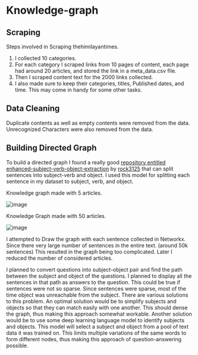 # Knowledge-graph

## Scraping

Steps involved in Scraping thehimilayantimes.

1. I collected 10 categories.
2. For each category I scraped links from 10 pages of content, each page had around 20 articles, and stored the link in a meta_data.csv file.
3. Then I scraped content text for the 2000 links collected.
4. I also made sure to keep their categories, titles, Published dates, and time. This may come in handy for some other tasks.

## Data Cleaning

Duplicate contents as well as empty contents were removed from the data. Unrecognized Characters were also removed from the data.

## Building Directed Graph

To build a directed graph I found a really good [repository entitled enhanced-subject-verb-object-extraction](https://github.com/rock3125/enhanced-subject-verb-object-extraction) by [rock3125](https://github.com/rock3125) that can split sentences into subject-verb and object. I used this model for splitting each sentence in my dataset to subject, verb, and object.

Knowledge graph made with 5 articles.

![image](https://github.com/AnjaanKhadka/Knowlege-graph/assets/43941329/af335b9d-f96e-4a3a-9e81-6ef656cbfd77)

Knowledge Graph made with 50 articles.

![image](https://github.com/AnjaanKhadka/Knowlege-graph/assets/43941329/aad4aa4d-763c-4d3f-a82e-7f11c9b5cd1c)

I attempted to Draw the graph with each sentence collected in Networkx. Since there very large number of sentences in the entire text. (around 50k sentences) This resulted in the graph being too complicated. Later I reduced the number of considered articles.

I planned to convert questions into subject-object pair and find the path between the subject and object of the questions. I planned to display all the sentences in that path as answers to the question. This could be true if sentences were not so sparse. Since sentences were sparse, most of the time object was unreachable from the subject. There are various solutions to this problem. An optimal solution would be to simplify subjects and objects so that they can match easily with one another. This should dense the graph, thus making this approach somewhat workable. Another solution would be to use some deep learning language model to identify subjects and objects. This model will select a subject and object from a pool of text data it was trained on. This limits multiple variations of the same words to form different nodes, thus making this approach of question-answering possible.
